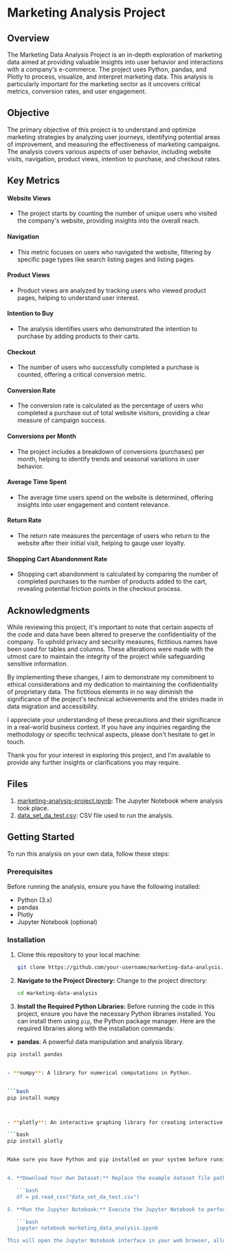# Marketing Analysis Project


## Overview

The Marketing Data Analysis Project is an in-depth exploration of marketing data aimed at providing valuable insights into user behavior and interactions with a company's e-commerce. The project uses Python, pandas, and Plotly to process, visualize, and interpret marketing data. This analysis is particularly important for the marketing sector as it uncovers critical metrics, conversion rates, and user engagement.

## Objective

The primary objective of this project is to understand and optimize marketing strategies by analyzing user journeys, identifying potential areas of improvement, and measuring the effectiveness of marketing campaigns. The analysis covers various aspects of user behavior, including website visits, navigation, product views, intention to purchase, and checkout rates.

## Key Metrics

#### Website Views

- The project starts by counting the number of unique users who visited the company's website, providing insights into the overall reach.

#### Navigation

- This metric focuses on users who navigated the website, filtering by specific page types like search listing pages and listing pages.

#### Product Views

- Product views are analyzed by tracking users who viewed product pages, helping to understand user interest.

#### Intention to Buy

- The analysis identifies users who demonstrated the intention to purchase by adding products to their carts.

#### Checkout

- The number of users who successfully completed a purchase is counted, offering a critical conversion metric.

#### Conversion Rate

- The conversion rate is calculated as the percentage of users who completed a purchase out of total website visitors, providing a clear measure of campaign success.

#### Conversions per Month

- The project includes a breakdown of conversions (purchases) per month, helping to identify trends and seasonal variations in user behavior.

#### Average Time Spent

- The average time users spend on the website is determined, offering insights into user engagement and content relevance.

#### Return Rate

- The return rate measures the percentage of users who return to the website after their initial visit, helping to gauge user loyalty.

#### Shopping Cart Abandonment Rate

- Shopping cart abandonment is calculated by comparing the number of completed purchases to the number of products added to the cart, revealing potential friction points in the checkout process.

## Acknowledgments

While reviewing this project, it's important to note that certain aspects of the code and data have been altered to preserve the confidentiality of the company. To uphold privacy and security measures, fictitious names have been used for tables and columns. These alterations were made with the utmost care to maintain the integrity of the project while safeguarding sensitive information.

By implementing these changes, I aim to demonstrate my commitment to ethical considerations and my dedication to maintaining the confidentiality of proprietary data. The fictitious elements in no way diminish the significance of the project's technical achievements and the strides made in data migration and accessibility.

I appreciate your understanding of these precautions and their significance in a real-world business context. If you have any inquiries regarding the methodology or specific technical aspects, please don't hesitate to get in touch.

Thank you for your interest in exploring this project, and I'm available to provide any further insights or clarifications you may require.

## Files

1. [marketing-analysis-project.ipynb](https://github.com/erreduarte/marketing-analysis-project/blob/ddc6b355934dfcc592d6393deca6189c10120ec5/marketing_analysis.ipynb): The Jupyter Notebook where analysis took place.
2. [data_set_da_test.csv](https://github.com/erreduarte/marketing-analysis-project/blob/29528d04de795a736293a49b905dc3ad2fbca42a/data_set_da_test.zip): CSV file used to run the analysis.
   

## Getting Started

To run this analysis on your own data, follow these steps:

### Prerequisites

Before running the analysis, ensure you have the following installed:

- Python (3.x)
- pandas
- Plotly
- Jupyter Notebook (optional)

### Installation

1. Clone this repository to your local machine:

   ```bash
   git clone https://github.com/your-username/marketing-data-analysis.git

2. **Navigate to the Project Directory:** Change to the project directory:

   ```bash
   cd marketing-data-analysis

3. **Install the Required Python Libraries:** Before running the code in this project, ensure you have the necessary Python libraries installed. You can install them using `pip`, the Python package manager. Here are the required libraries along with the installation commands:

- **pandas**: A powerful data manipulation and analysis library.

```bash
pip install pandas


- **numpy**: A library for numerical computations in Python.


```bash
pip install numpy



- **plotly**: An interactive graphing library for creating interactive visualizations.

```bash
pip install plotly


Make sure you have Python and pip installed on your system before running these commands. Once you've installed the required libraries, you should be all set to run the code and explore the project.


4. **Download Your Own Dataset:** Replace the example dataset file path in the code with your own dataset:

   ```bash
   df = pd.read_csv("data_set_da_test.csv")

5. **Run the Jupyter Notebook:** Execute the Jupyter Notebook to perform the analysis:

   ```bash
   jupyter notebook marketing_data_analysis.ipynb

This will open the Jupyter Notebook interface in your web browser, allowing you to execute each step of the analysis.
